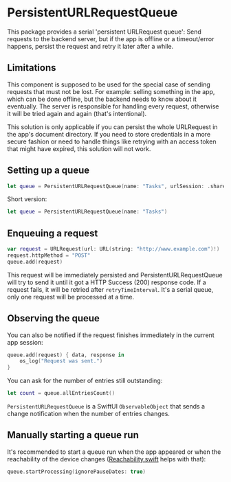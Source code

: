 # PersistentURLRequestQueue

This package provides a serial 'persistent URLRequest queue': Send requests to the backend server, but if the app is offline or a timeout/error happens, persist the request and retry it later after a while.

## Limitations

This component is supposed to be used for the special case of sending requests that must not be lost. For example: selling something in the app, which can be done offline, but the backend needs to know about it eventually. The server is responsible for handling every request, otherwise it will be tried again and again (that's intentional).

This solution is only applicable if you can persist the whole URLRequest in the app's document directory. If you need to store credentials in a more secure fashion or need to handle things like retrying with an access token that might have expired, this solution will not work.

## Setting up a queue

```swift
let queue = PersistentURLRequestQueue(name: "Tasks", urlSession: .shared, retryTimeInterval: 30)
```

Short version:

```swift
let queue = PersistentURLRequestQueue(name: "Tasks")
```

## Enqueuing a request

```swift
var request = URLRequest(url: URL(string: "http://www.example.com")!)
request.httpMethod = "POST"
queue.add(request)
```

This request will be immediately persisted and PersistentURLRequestQueue will try to send it until it got a HTTP Success (200) response code. If a request fails, it will be retried after `retryTimeInterval`. It's a serial queue, only one request will be processed at a time.

## Observing the queue

You can also be notified if the request finishes immediately in the current app session:

```swift
queue.add(request) { data, response in
    os_log("Request was sent.")
}
```

You can ask for the number of entries still outstanding:

```swift
let count = queue.allEntriesCount()
```

`PersistentURLRequestQueue` is a SwiftUI `ObservableObject` that sends a change notification when the number of entries changes.

## Manually starting a queue run

It's recommended to start a queue run when the app appeared or when the reachability of the device changes ([Reachability.swift](https://github.com/ashleymills/Reachability.swift) helps with that):

```swift
queue.startProcessing(ignorePauseDates: true)
```
